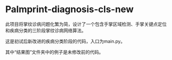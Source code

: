 # Palmprint-diagnosis-cls-new

此项目将掌纹诊病问题化繁为简，设计了一个包含手掌区域检测、手掌关键点定位和疾病分类的三阶段掌纹诊病网络算法。

这是初试后新改进的疾病分类阶段的代码，入口为main.py。

其中“结果图”文件夹中的例子是未修改前的代码。
